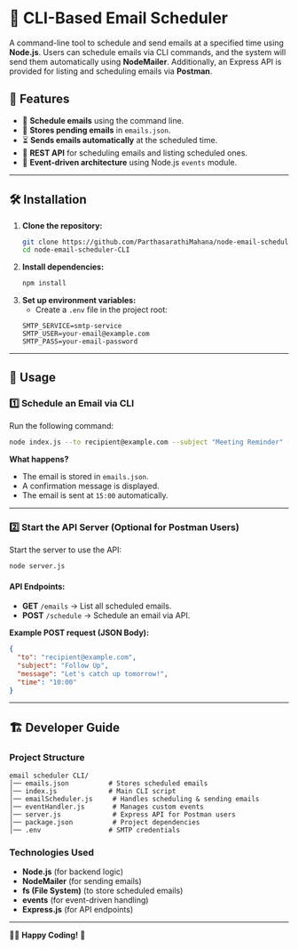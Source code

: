 # 📧 CLI-Based Email Scheduler

A command-line tool to schedule and send emails at a specified time using **Node.js**. Users can schedule emails via CLI commands, and the system will send them automatically using **NodeMailer**. Additionally, an Express API is provided for listing and scheduling emails via **Postman**.

## 📌 Features
- 📜 **Schedule emails** using the command line.
- 📂 **Stores pending emails** in `emails.json`.
- ⏳ **Sends emails automatically** at the scheduled time.
- 📡 **REST API** for scheduling emails and listing scheduled ones.
- 🎯 **Event-driven architecture** using Node.js `events` module.

---

## 🛠 Installation

1. **Clone the repository:**
   ```sh
   git clone https://github.com/ParthasarathiMahana/node-email-scheduler-CLI.git
   cd node-email-scheduler-CLI
   ```
2. **Install dependencies:**
   ```sh
   npm install
   ```
3. **Set up environment variables:**
   - Create a `.env` file in the project root:
   ```
   SMTP_SERVICE=smtp-service
   SMTP_USER=your-email@example.com
   SMTP_PASS=your-email-password
   ```

---

## 🚀 Usage

### **1️⃣ Schedule an Email via CLI**
Run the following command:
```sh
node index.js --to recipient@example.com --subject "Meeting Reminder" --message "Join the meeting at 3 PM." --time "15:00"
```
**What happens?**
- The email is stored in `emails.json`.
- A confirmation message is displayed.
- The email is sent at `15:00` automatically.

---

### **2️⃣ Start the API Server (Optional for Postman Users)**
Start the server to use the API:
```sh
node server.js
```
#### **API Endpoints:**
- **GET** `/emails` → List all scheduled emails.
- **POST** `/schedule` → Schedule an email via API.

**Example POST request (JSON Body):**
```json
{
  "to": "recipient@example.com",
  "subject": "Follow Up",
  "message": "Let's catch up tomorrow!",
  "time": "10:00"
}
```

---

## 🏗 Developer Guide

### **Project Structure**
```
email scheduler CLI/
│── emails.json          # Stores scheduled emails
│── index.js             # Main CLI script
│── emailScheduler.js     # Handles scheduling & sending emails
│── eventHandler.js       # Manages custom events
│── server.js             # Express API for Postman users
│── package.json          # Project dependencies
│── .env                 # SMTP credentials
```

### **Technologies Used**
- **Node.js** (for backend logic)
- **NodeMailer** (for sending emails)
- **fs (File System)** (to store scheduled emails)
- **events** (for event-driven handling)
- **Express.js** (for API endpoints)

---

👨‍💻 **Happy Coding!** 🚀